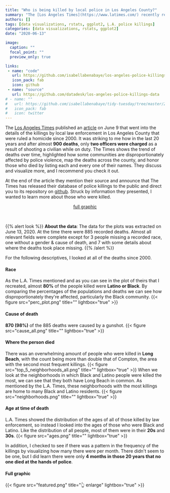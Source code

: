 ```yaml
---
title: "Who is being killed by local police in Los Angeles County?"
summary: "The [Los Angeles Times](https://www.latimes.com/) recently released their [database](https://github.com/datadesk/los-angeles-police-killings-data) of people who died at the hands of police in L.A. County since 2000. After reading their [article](https://www.latimes.com/projects/los-angeles-police-killings-database/) about it, I wanted to learn a little more about the two communities affected the most, particularly the Black community."
authors: []
tags: [data visualizations, rstats, ggplot2, L.A. police killings]
categories: [data visualizations, rstats, ggplot2]
date: "2020-06-13"

image:
  caption: ""
  focal_point: ""
  preview_only: true

links:
 - name: "code"
   url: https://github.com/isabellabenabaye/los-angeles-police-killings
   icon_pack: fab
   icon: github
 - name: "source"
   url: https://github.com/datadesk/los-angeles-police-killings-data
# - name: ""
#   url: https://github.com/isabellabenabaye/tidy-tuesday/tree/master/2020/24_black achievements
#   icon_pack: fab
#   icon: twitter
---
```


The [Los Angeles Times](https://www.latimes.com) published an [article](https://www.latimes.com/projects/los-angeles-police-killings-database/) on June 9 that went into the details of the killings by local law enforcement in Los Angeles County that were ruled a homicide since 2000. It was striking to me how in the last 20 years and after almost **900 deaths**, only **two officers were charged** as a result of shooting a civilian  while on duty. The Times shows the trend of deaths over time, highlighted how some communities are disproportionately affected by police violence, map the deaths across the county, and honor those who died by listing each and every one of their names. They discuss and visualize more, and I recommend you check it out. [<i class="fas fa-external-link-square-alt"></i>](https://www.latimes.com/projects/los-angeles-police-killings-database/)

At the end of the article they mention their source and announce that The Times has released their database of police killings to the public and direct you to its repository on [github](https://github.com/datadesk/los-angeles-police-killings-data). Struck by information they presented, I wanted to learn more about those who were killed.

<center>
<p class="btn-articles"><a href="/blog/los-angeles-police-killings/#full-graphic" class="btn btn-articles"><i class="far fa-chart-bar"></i> full graphic </a>
</p></i>
</center>
<br>

{{% alert look %}}
**About the data**: 
The data for the plots was extracted on June 13, 2020. At the time there were 885 recorded deaths. Almost all relevant fields were complete except for 3 people missing a recorded race, one without a gender & cause of death, and 7 with some details about where the deaths took place missing.
{{% /alert %}} 

For the following descriptives, I looked at all of the deaths since 2000.     
#### Race
As the L.A. Times mentioned and as you can see in the plot of theirs that I recreated, almost **80%** of the people killed were **Latino or Black**. By comparing the percentages of the populations and deaths we can see how disproportionately they're affected, particularly the Black community. 
{{< figure src="perc_plot.png" title="" lightbox="true" >}}

#### Cause of death 
**870 (98%)** of the 885 deaths were caused by a gunshot.
{{< figure src="cause_all.png" title="" lightbox="true" >}}

#### Where the person died
There was an overwhelming amount of people who were killed in **Long Beach**, with the count being more than double that of Compton, the area with the second most frequent killings.
{{< figure src="top_5_neighborhoods_all.png" title="" lightbox="true" >}}
When we look at the neighborhoods in which Black and Latino people were killed the most, we can see that they both have Long Beach in common. As mentioned by the L.A. Times, these neighborhoods with the most killings are home to many Black and Latino residents.
{{< figure src="neighborhoods.png" title="" lightbox="true" >}}

#### Age at time of death
L.A. Times showed the distribution of the ages of all of those killed by law enforcement, so instead I looked into the ages of those who were Black and Latino. Like the distribution of all people, most of them were in their **20s** and **30s**.
{{< figure src="ages.png" title="" lightbox="true" >}}

In addition, I checked to see if there was a pattern in the frequency of the killings by visualizing how many there were per month. There didn't seem to be one, but I did learn there were only **4 months in those 20 years that no one died at the hands of police**.

#### Full graphic
{{< figure src="featured.png" title="👆 enlarge" lightbox="true" >}}

